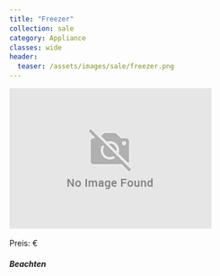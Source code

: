 ```yaml
---
title: "Freezer"
collection: sale
category: Appliance
classes: wide
header: 
  teaser: /assets/images/sale/freezer.png
---
```




<img src="/assets/images/sale/freezer.png" alt="Freezer">

Preis: €

##### Beachten

